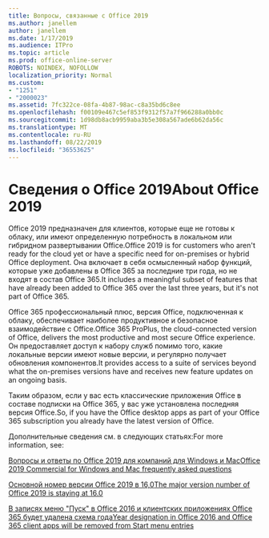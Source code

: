```yaml
---
title: Вопросы, связанные с Office 2019
ms.author: janellem
author: janellem
ms.date: 1/17/2019
ms.audience: ITPro
ms.topic: article
ms.prod: office-online-server
ROBOTS: NOINDEX, NOFOLLOW
localization_priority: Normal
ms.custom:
- "1251"
- "2000023"
ms.assetid: 7fc322ce-08fa-4b87-98ac-c8a35bd6c8ee
ms.openlocfilehash: f00109e467c5ef853f9312f57a7f966288a0bb0c
ms.sourcegitcommit: 1d98db8acb9959aba3b5e308a567ade6b62da56c
ms.translationtype: MT
ms.contentlocale: ru-RU
ms.lasthandoff: 08/22/2019
ms.locfileid: "36553625"
---
```

# <a name="about-office-2019"></a><span data-ttu-id="5d1c8-102">Сведения о Office 2019</span><span class="sxs-lookup"><span data-stu-id="5d1c8-102">About Office 2019</span></span>

<span data-ttu-id="5d1c8-103">Office 2019 предназначен для клиентов, которые еще не готовы к облаку, или имеют определенную потребность в локальном или гибридном развертывании Office.</span><span class="sxs-lookup"><span data-stu-id="5d1c8-103">Office 2019 is for customers who aren't ready for the cloud yet or have a specific need for on-premises or hybrid Office deployment.</span></span> <span data-ttu-id="5d1c8-104">Она включает в себя осмысленный набор функций, которые уже добавлены в Office 365 за последние три года, но не входят в состав Office 365.</span><span class="sxs-lookup"><span data-stu-id="5d1c8-104">It includes a meaningful subset of features that have already been added to Office 365 over the last three years, but it's not part of Office 365.</span></span>
  
<span data-ttu-id="5d1c8-105">Office 365 профессиональный плюс, версия Office, подключенная к облаку, обеспечивает наиболее продуктивное и безопасное взаимодействие с Office.</span><span class="sxs-lookup"><span data-stu-id="5d1c8-105">Office 365 ProPlus, the cloud-connected version of Office, delivers the most productive and most secure Office experience.</span></span> <span data-ttu-id="5d1c8-106">Он предоставляет доступ к набору служб помимо того, какие локальные версии имеют новые версии, и регулярно получает обновления компонентов.</span><span class="sxs-lookup"><span data-stu-id="5d1c8-106">It provides access to a suite of services beyond what the on-premises versions have and receives new feature updates on an ongoing basis.</span></span>
  
<span data-ttu-id="5d1c8-107">Таким образом, если у вас есть классические приложения Office в составе подписки на Office 365, у вас уже установлена последняя версия Office.</span><span class="sxs-lookup"><span data-stu-id="5d1c8-107">So, if you have the Office desktop apps as part of your Office 365 subscription you already have the latest version of Office.</span></span>
  
<span data-ttu-id="5d1c8-108">Дополнительные сведения см. в следующих статьях:</span><span class="sxs-lookup"><span data-stu-id="5d1c8-108">For more information, see:</span></span>
  
[<span data-ttu-id="5d1c8-109">Вопросы и ответы по Office 2019 для компаний для Windows и Mac</span><span class="sxs-lookup"><span data-stu-id="5d1c8-109">Office 2019 Commercial for Windows and Mac frequently asked questions</span></span>](https://support.microsoft.com/help/4133312)
  
[<span data-ttu-id="5d1c8-110">Основной номер версии Office 2019 в 16,0</span><span class="sxs-lookup"><span data-stu-id="5d1c8-110">The major version number of Office 2019 is staying at 16.0</span></span>](https://docs.microsoft.com/deployoffice/office2019/overview)
  
[<span data-ttu-id="5d1c8-111">В записях меню "Пуск" в Office 2016 и клиентских приложениях Office 365 будет удалена схема года</span><span class="sxs-lookup"><span data-stu-id="5d1c8-111">Year designation in Office 2016 and Office 365 client apps will be removed from Start menu entries</span></span>](https://support.office.com/article/8fe5e052-76d2-49de-af30-2e84ed3da907?wt.mc_id=Alchemy_ClientDIA)
  